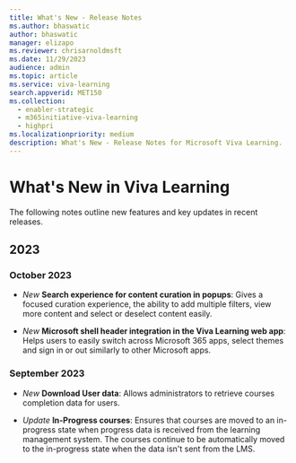 ```yaml
---
title: What's New - Release Notes
ms.author: bhaswatic
author: bhaswatic
manager: elizapo
ms.reviewer: chrisarnoldmsft
ms.date: 11/29/2023
audience: admin
ms.topic: article
ms.service: viva-learning
search.appverid: MET150
ms.collection:
  - enabler-strategic
  - m365initiative-viva-learning
  - highpri
ms.localizationpriority: medium
description: What's New - Release Notes for Microsoft Viva Learning.
---
```


# What's New in Viva Learning 

The following notes outline new features and key updates in recent releases. 

##  2023 

### October 2023

- *New* **Search experience for content curation in popups**: Gives a focused curation experience, the ability to add multiple filters, view more content and select or deselect content easily.

- *New* **Microsoft shell header integration in the Viva Learning web app**: Helps users to easily switch across Microsoft 365 apps, select themes and sign in or out similarly to other Microsoft apps.

### September 2023


- *New* **Download User data**: Allows administrators to retrieve courses completion data for users.

- *Update* **In-Progress courses**: Ensures that courses are moved to an in-progress state when progress data is received from the learning management system. The courses continue to be automatically moved to the in-progress state when the data isn't sent from the LMS.
